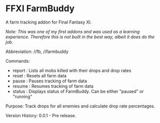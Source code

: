 # FFXI FarmBuddy

A farm tracking addon for Final Fantasy XI.

*Note: This was one of my first addons and was used as a learning experience. Therefore this is not built in the best way, albeit it does do the job.*

Abbreviation: //fb, //farmbuddy

Commands:
* report : Lists all mobs killed with their drops and drop rates
* reset : Resets all farm data
* pause : Pauses tracking of farm data
* resume : Resumes tracking of farm data
* status : Displays status of FarmBuddy. Can be either "paused" or "running"

Purpose:
Track drops for all enemies and calculate drop rate percentages.

Version History:
0.0.1 - Pre release.
